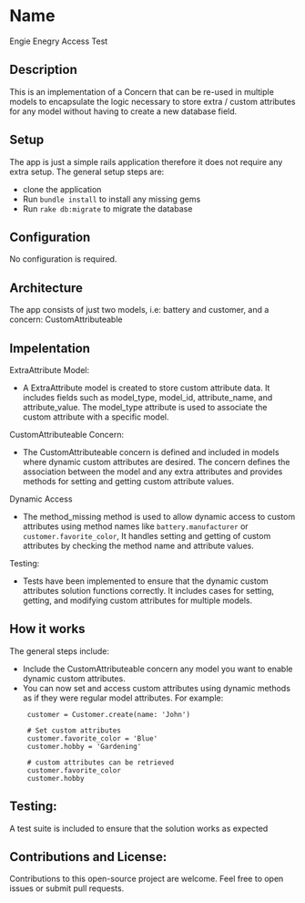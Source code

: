 # Name
Engie Enegry Access Test

## Description
This is an implementation of a Concern that can be re-used in multiple models to encapsulate the logic necessary to store extra / custom attributes for any model without having to create a new database field.

## Setup
The app is just a simple rails application therefore it does not require any extra setup. The general setup steps are:
 - clone the application
 - Run `bundle install` to install any missing gems
 - Run `rake db:migrate` to migrate the database

## Configuration
No configuration is required.

## Architecture
The app consists of just two models, i.e: battery and customer, and a concern: CustomAttributeable

## Impelentation
ExtraAttribute Model:
 - A ExtraAttribute model is created to store custom attribute data. It includes fields such as model_type, model_id, attribute_name, and attribute_value. The model_type attribute is used to associate the custom attribute with a specific model.

CustomAttributeable Concern:
 - The CustomAttributeable concern is defined and included in models where dynamic custom attributes are desired. The concern defines the association between the model and any extra attributes and provides methods for setting and getting custom attribute values.

Dynamic Access
 - The method_missing method is used to allow dynamic access to custom attributes using method names like `battery.manufacturer` or `customer.favorite_color`, It handles setting and getting of custom attributes by checking the method name and attribute values.

Testing:
 - Tests have been implemented to ensure that the dynamic custom attributes solution functions correctly. It includes cases for setting, getting, and modifying custom attributes for multiple models.

## How it works
The general steps include:
 - Include the CustomAttributeable concern any model you want to enable dynamic custom attributes.
 - You can now set and access custom attributes using dynamic methods as if they were regular model attributes. For example:
     ```
      customer = Customer.create(name: 'John')

      # Set custom attributes
      customer.favorite_color = 'Blue'
      customer.hobby = 'Gardening'

      # custom attributes can be retrieved
      customer.favorite_color
      customer.hobby
     ```

## Testing:
A test suite is included to ensure that the solution works as expected

## Contributions and License:
  Contributions to this open-source project are welcome. Feel free to open issues or submit pull requests.